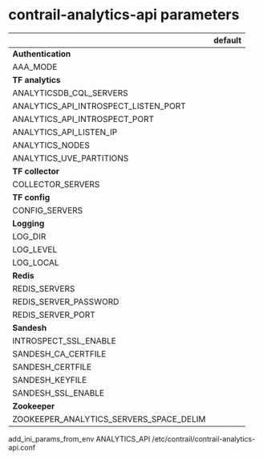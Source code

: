# contrail-analytics-api parameters

| | default |
|---|---|
| **Authentication** | |
| AAA_MODE | |
| **TF analytics** | |
| ANALYTICSDB_CQL_SERVERS | |
| ANALYTICS_API_INTROSPECT_LISTEN_PORT | |
| ANALYTICS_API_INTROSPECT_PORT | |
| ANALYTICS_API_LISTEN_IP | |
| ANALYTICS_NODES | |
| ANALYTICS_UVE_PARTITIONS | |
| **TF collector** | |
| COLLECTOR_SERVERS | |
| **TF config** | |
| CONFIG_SERVERS | |
| **Logging** | |
| LOG_DIR | |
| LOG_LEVEL | |
| LOG_LOCAL | |
| **Redis** | |
| REDIS_SERVERS | |
| REDIS_SERVER_PASSWORD | |
| REDIS_SERVER_PORT | |
| **Sandesh** | |
| INTROSPECT_SSL_ENABLE | |
| SANDESH_CA_CERTFILE | |
| SANDESH_CERTFILE | |
| SANDESH_KEYFILE | |
| SANDESH_SSL_ENABLE | |
| **Zookeeper** | |
| ZOOKEEPER_ANALYTICS_SERVERS_SPACE_DELIM | |

add_ini_params_from_env ANALYTICS_API /etc/contrail/contrail-analytics-api.conf
